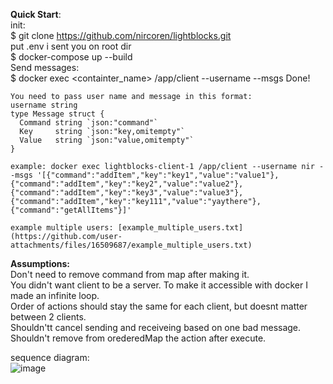 <b>Quick Start</b>: <br />
  init: <br />
    $ git clone https://github.com/nircoren/lightblocks.git <br />
    put .env i sent you on root dir <br />
    $ docker-compose up --build <br />
  Send messages: <br />
    $ docker exec <containter_name> /app/client --username <username> --msgs <msgs>
    Done!
    
    You need to pass user name and message in this format:
    username string
    type Message struct {
      Command string `json:"command"`
      Key     string `json:"key,omitempty"`
      Value   string `json:"value,omitempty"`
    }

    example: docker exec lightblocks-client-1 /app/client --username nir --msgs '[{"command":"addItem","key":"key1","value":"value1"},{"command":"addItem","key":"key2","value":"value2"},{"command":"addItem","key":"key3","value":"value3"},{"command":"addItem","key":"key111","value":"yaythere"},{"command":"getAllItems"}]'
    
    example multiple users: [example_multiple_users.txt](https://github.com/user-attachments/files/16509687/example_multiple_users.txt)

<b> Assumptions: </b> <br />
	Don't need to remove command from map after making it. <br />
	You didn't want client to be a server. To make it accessible with docker I made an infinite loop. <br />
	Order of actions should stay the same for each client, but doesnt matter between 2 clients. <br />
	Shouldn'tt cancel sending and receiveing based on one bad message. <br />
	Shouldn't remove from orederedMap the action after execute. <br />


sequence diagram: <br />
![image](https://github.com/user-attachments/assets/6576bc41-03c6-4500-ba8e-e94ea800a2f6)
